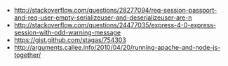 

- http://stackoverflow.com/questions/28277094/req-session-passport-and-req-user-empty-serializeuser-and-deserializeuser-are-n
- http://stackoverflow.com/questions/24477035/express-4-0-express-session-with-odd-warning-message
- https://gist.github.com/stagas/754303
- http://arguments.callee.info/2010/04/20/running-apache-and-node-js-together/
